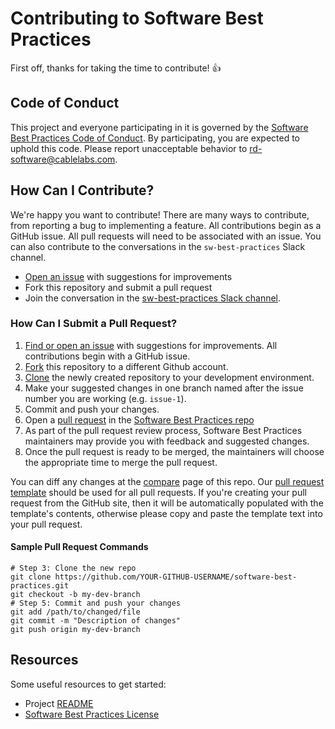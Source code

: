 # Contributing to Software Best Practices

First off, thanks for taking the time to contribute! :+1:

## Code of Conduct

This project and everyone participating in it is governed by the
[Software Best Practices Code of Conduct][1]. By participating, you are
expected to uphold this code. Please report unacceptable behavior to
[rd-software@cablelabs.com][2].

[1]: https://github.com/cablelabs/software-best-practices/blob/master/CODE_OF_CONDUCT.md
[2]: mailto:rd-software@cablelabs.com

## How Can I Contribute?

We're happy you want to contribute! There are many ways to contribute, from reporting
a bug to implementing a feature.  All contributions begin as a GitHub issue.
All pull requests will need to be associated with an issue. You can also contribute
to the conversations in the `sw-best-practices` Slack channel.

- [Open an issue][3] with suggestions for improvements
- Fork this repository and submit a pull request
- Join the conversation in the [sw-best-practices Slack channel][4].

[3]: https://github.com/cablelabs/software-best-practices/issues
[4]: https://cablelabs.slack.com/messages/CEWUX25SN/files/

### How Can I Submit a Pull Request?

1. [Find or open an issue][3] with suggestions for improvements. All
contributions begin with a GitHub issue.
2. [Fork][5] this repository to a different Github account.
3. [Clone][6] the newly created repository to your development environment.
4. Make your suggested changes in one branch named after the issue number you
are working (e.g. `issue-1`).
5. Commit and push your changes.
6. Open a [pull request][7] in the [Software Best Practices repo][8]
7. As part of the pull request review process, Software Best Practices maintainers
may provide you with feedback and suggested changes.
8. Once the pull request is ready to be merged, the maintainers will choose the
appropriate time to merge the pull request.

You can diff any changes at the [compare][9] page of this repo.
Our [pull request template][10] should be used for all pull requests. If you're
creating your pull request from the GitHub site, then it will be automatically
populated with the template's contents, otherwise please copy and paste the
template text into your pull request.

[5]: https://help.github.com/articles/fork-a-repo/
[6]: https://help.github.com/articles/cloning-a-repository/
[7]: https://help.github.com/articles/about-pull-requests/
[8]: https://github.com/cablelabs/software-best-practices
[9]: https://github.com/cablelabs/software-best-practices/compare
[10]: PULL_REQUEST_TEMPLATE.md

#### Sample Pull Request Commands

```
# Step 3: Clone the new repo
git clone https://github.com/YOUR-GITHUB-USERNAME/software-best-practices.git
git checkout -b my-dev-branch
# Step 5: Commit and push your changes
git add /path/to/changed/file
git commit -m "Description of changes"
git push origin my-dev-branch
```

## Resources

Some useful resources to get started:
- Project [README][11]
- [Software Best Practices License][12]

[11]: README.md
[12]: LICENSE
